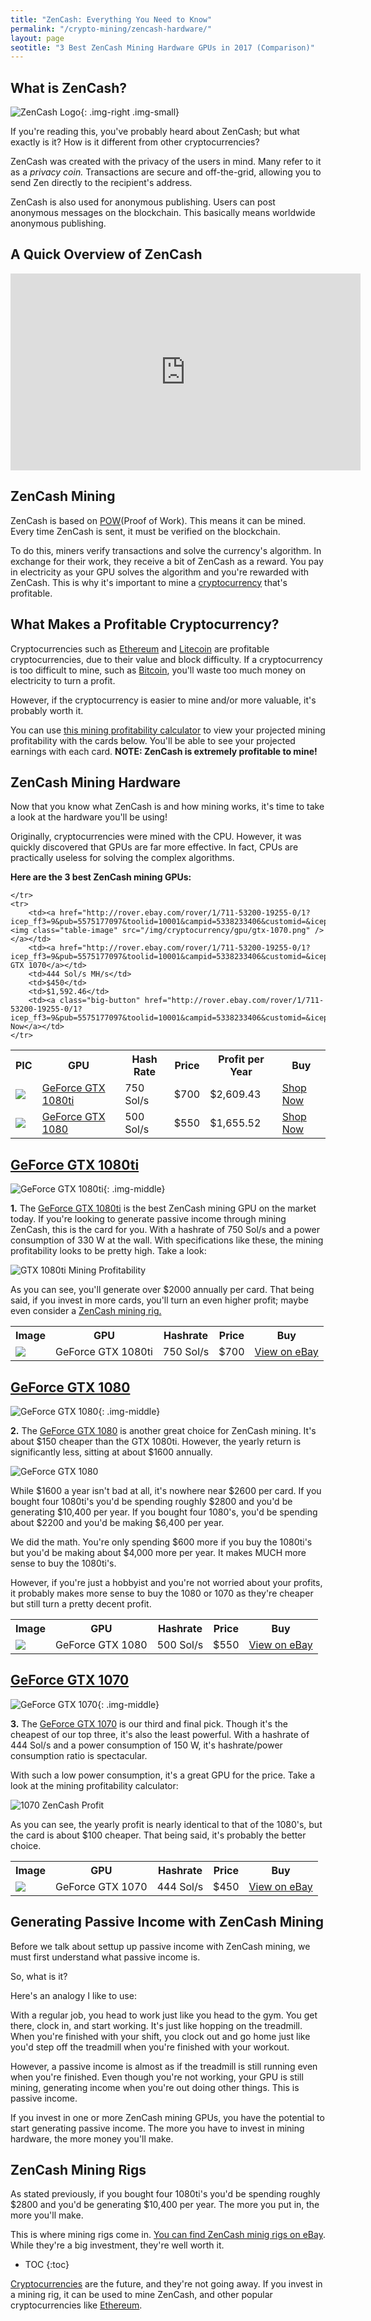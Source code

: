 ```yaml
---
title: "ZenCash: Everything You Need to Know"
permalink: "/crypto-mining/zencash-hardware/"
layout: page
seotitle: "3 Best ZenCash Mining Hardware GPUs in 2017 (Comparison)" 
---
```


## What is ZenCash? 
![ZenCash Logo](/img/cryptocurrency/zencash-logo.png){: .img-right .img-small}


If you're reading this, you've probably heard about ZenCash; but what exactly is it? How is it different from other cryptocurrencies?

ZenCash was created with the privacy of the users in mind. Many refer to it as a *privacy coin.* Transactions are secure and off-the-grid, allowing you to send Zen directly to the recipient's address. 

ZenCash is also used for anonymous publishing. Users can post anonymous messages on the blockchain. This basically means worldwide anonymous publishing. 

## A Quick Overview of ZenCash

<div class="vid-container">
<iframe width="560" height="315" src="https://www.youtube.com/embed/cex06nwUCsI?start=6" frameborder="0" gesture="media" allow="encrypted-media" allowfullscreen></iframe>
</div>

## ZenCash Mining 

ZenCash is based on [POW](https://en.bitcoin.it/wiki/Proof_of_work)(Proof of Work). This means it can be mined. Every time ZenCash is sent, it must be verified on the blockchain. 

To do this, miners verify transactions and solve the currency's algorithm. In exchange for their work, they receive a bit of ZenCash as a reward. You pay in electricity as your GPU solves the algorithm and you're rewarded with ZenCash. This is why it's important to mine a [cryptocurrency](/crypto-mining/) that's profitable. 

## What Makes a Profitable Cryptocurrency?

Cryptocurrencies such as [Ethereum](/crypto-mining/ethereum-hardware/) and [Litecoin](/crypto-mining/litecoin-hardware/) are profitable cryptocurrencies, due to their value and block difficulty. If a cryptocurrency is too difficult to mine, such as [Bitcoin](/crypto-mining/bitcoin-hardware), you'll waste too much money on electricity to turn a profit. 

However, if the cryptocurrency is easier to mine and/or more valuable, it's probably worth it. 

You can use [this mining profitability calculator](https://minethecoin.com/coin/zencash) to view your projected mining profitability with the cards below. You'll be able to see your projected earnings with each card. **NOTE: ZenCash is extremely profitable to mine!**

## ZenCash Mining Hardware

Now that you know what ZenCash is and how mining works, it's time to take a look at the hardware you'll be using! 

Originally, cryptocurrencies were mined with the CPU. However, it was quickly discovered that GPUs are far more effective. In fact, CPUs are practically useless for solving the complex algorithms. 

**Here are the 3 best ZenCash mining GPUs:** 

<table class="basic-table" align="center">
	<tr>
		<th>PIC</th>
		<th>GPU</th>
		<th>Hash Rate</th>
		<th>Price</th>
		<th>Profit per Year</th>
		<th>Buy</th>
	</tr>
	<tr>
		<td><a href="http://rover.ebay.com/rover/1/711-53200-19255-0/1?icep_ff3=9&pub=5575177097&toolid=10001&campid=5338233406&customid=&icep_uq=GTX+1080ti&icep_sellerId=&icep_ex_kw=&icep_sortBy=12&icep_catId=&icep_minPrice=&icep_maxPrice=&ipn=psmain&icep_vectorid=229466&kwid=902099&mtid=824&kw=lg"><img class="table-image" src="/img/cryptocurrency/gpu/gtx-1080ti.png" /></a></td>
		<td><a href="http://rover.ebay.com/rover/1/711-53200-19255-0/1?icep_ff3=9&pub=5575177097&toolid=10001&campid=5338233406&customid=&icep_uq=GTX+1080ti&icep_sellerId=&icep_ex_kw=&icep_sortBy=12&icep_catId=&icep_minPrice=&icep_maxPrice=&ipn=psmain&icep_vectorid=229466&kwid=902099&mtid=824&kw=lg">GeForce GTX 1080ti</a></td>
		<td>750 Sol/s</td>
		<td>$700</td>
		<td>$2,609.43</td>
		<td><a class="big-button" href="http://rover.ebay.com/rover/1/711-53200-19255-0/1?icep_ff3=9&pub=5575177097&toolid=10001&campid=5338233406&customid=&icep_uq=GTX+1080ti&icep_sellerId=&icep_ex_kw=&icep_sortBy=12&icep_catId=&icep_minPrice=&icep_maxPrice=&ipn=psmain&icep_vectorid=229466&kwid=902099&mtid=824&kw=lg">Shop Now</a></td>
	</tr>
	<tr>
		<td><a href="http://rover.ebay.com/rover/1/711-53200-19255-0/1?icep_ff3=9&pub=5575177097&toolid=10001&campid=5338233406&customid=&icep_uq=GTX+1080&icep_sellerId=&icep_ex_kw=&icep_sortBy=12&icep_catId=&icep_minPrice=&icep_maxPrice=&ipn=psmain&icep_vectorid=229466&kwid=902099&mtid=824&kw=lg"><img class="table-image" src="/img/cryptocurrency/gpu/gtx-1080.png" /></a></td>
		<td><a href="http://rover.ebay.com/rover/1/711-53200-19255-0/1?icep_ff3=9&pub=5575177097&toolid=10001&campid=5338233406&customid=&icep_uq=GTX+1080&icep_sellerId=&icep_ex_kw=&icep_sortBy=12&icep_catId=&icep_minPrice=&icep_maxPrice=&ipn=psmain&icep_vectorid=229466&kwid=902099&mtid=824&kw=lg">GeForce GTX 1080</a></td>
		<td>500 Sol/s</td>
		<td>$550</td>
		<td>$1,655.52</td>
		<td><a class="big-button" href="http://rover.ebay.com/rover/1/711-53200-19255-0/1?icep_ff3=9&pub=5575177097&toolid=10001&campid=5338233406&customid=&icep_uq=GTX+1080&icep_sellerId=&icep_ex_kw=&icep_sortBy=12&icep_catId=&icep_minPrice=&icep_maxPrice=&ipn=psmain&icep_vectorid=229466&kwid=902099&mtid=824&kw=lg">Shop Now</a></td>
		
	</tr>
	<tr>
		<td><a href="http://rover.ebay.com/rover/1/711-53200-19255-0/1?icep_ff3=9&pub=5575177097&toolid=10001&campid=5338233406&customid=&icep_uq=GTX+1070&icep_sellerId=&icep_ex_kw=&icep_sortBy=12&icep_catId=&icep_minPrice=&icep_maxPrice=&ipn=psmain&icep_vectorid=229466&kwid=902099&mtid=824&kw=lg"><img class="table-image" src="/img/cryptocurrency/gpu/gtx-1070.png" /></a></td>
		<td><a href="http://rover.ebay.com/rover/1/711-53200-19255-0/1?icep_ff3=9&pub=5575177097&toolid=10001&campid=5338233406&customid=&icep_uq=GTX+1070&icep_sellerId=&icep_ex_kw=&icep_sortBy=12&icep_catId=&icep_minPrice=&icep_maxPrice=&ipn=psmain&icep_vectorid=229466&kwid=902099&mtid=824&kw=lg">GeForce GTX 1070</a></td>
		<td>444 Sol/s MH/s</td>
		<td>$450</td>
		<td>$1,592.46</td>
		<td><a class="big-button" href="http://rover.ebay.com/rover/1/711-53200-19255-0/1?icep_ff3=9&pub=5575177097&toolid=10001&campid=5338233406&customid=&icep_uq=GTX+1070&icep_sellerId=&icep_ex_kw=&icep_sortBy=12&icep_catId=&icep_minPrice=&icep_maxPrice=&ipn=psmain&icep_vectorid=229466&kwid=902099&mtid=824&kw=lg">Shop Now</a></td>
	</tr>
</table>  

## [GeForce GTX 1080ti](http://rover.ebay.com/rover/1/711-53200-19255-0/1?icep_ff3=9&pub=5575177097&toolid=10001&campid=5338233406&customid=&icep_uq=GTX+1080ti&icep_sellerId=&icep_ex_kw=&icep_sortBy=12&icep_catId=&icep_minPrice=&icep_maxPrice=&ipn=psmain&icep_vectorid=229466&kwid=902099&mtid=824&kw=lg)
![GeForce GTX 1080ti](/img/cryptocurrency/gpu/gtx-1080ti.png){: .img-middle}


**1.** The [GeForce GTX 1080ti](http://rover.ebay.com/rover/1/711-53200-19255-0/1?icep_ff3=9&pub=5575177097&toolid=10001&campid=5338233406&customid=&icep_uq=GTX+1080ti&icep_sellerId=&icep_ex_kw=&icep_sortBy=12&icep_catId=&icep_minPrice=&icep_maxPrice=&ipn=psmain&icep_vectorid=229466&kwid=902099&mtid=824&kw=lg) is the best ZenCash mining GPU on the market today. If you're looking to generate passive income through mining ZenCash, this is the card for you. With a hashrate of 750 Sol/s and a power consumption of 330 W at the wall. With specifications like these, the mining profitability looks to be pretty high. Take a look: 

![GTX 1080ti Mining Profitability](/img/cryptocurrency/1080ti-zencash-profit.png)

As you can see, you'll generate over $2000 annually per card. That being said, if you invest in more cards, you'll turn an even higher profit; maybe even consider a <a href="#zencash-mining-rigs">ZenCash mining rig.</a> 

<table class="basic-table" align="center">
	<tr>
		<th>Image</th>
		<th>GPU</th>
		<th>Hashrate</th>
		<th>Price</th>
		<th>Buy</th>
	</tr>
	<tr>
		<td><a href="http://rover.ebay.com/rover/1/711-53200-19255-0/1?icep_ff3=9&pub=5575177097&toolid=10001&campid=5338233406&customid=&icep_uq=GTX+1080ti&icep_sellerId=&icep_ex_kw=&icep_sortBy=12&icep_catId=&icep_minPrice=&icep_maxPrice=&ipn=psmain&icep_vectorid=229466&kwid=902099&mtid=824&kw=lg"><img class="table-image" src="/img/cryptocurrency/gpu/gtx-1080ti.png" /></a></td>
		<td>GeForce GTX 1080ti</td>
		<td>750 Sol/s</td>
		<td>$700</td>
		<td><a class="big-button" href="http://rover.ebay.com/rover/1/711-53200-19255-0/1?icep_ff3=9&pub=5575177097&toolid=10001&campid=5338233406&customid=&icep_uq=GTX+1080ti&icep_sellerId=&icep_ex_kw=&icep_sortBy=12&icep_catId=&icep_minPrice=&icep_maxPrice=&ipn=psmain&icep_vectorid=229466&kwid=902099&mtid=824&kw=lg">View on eBay</a></td>
	</tr>
</table>

## [GeForce GTX 1080](http://rover.ebay.com/rover/1/711-53200-19255-0/1?icep_ff3=9&pub=5575177097&toolid=10001&campid=5338233406&customid=&icep_uq=GTX+1080ti&icep_sellerId=&icep_ex_kw=&icep_sortBy=12&icep_catId=&icep_minPrice=&icep_maxPrice=&ipn=psmain&icep_vectorid=229466&kwid=902099&mtid=824&kw=lg)
![GeForce GTX 1080](/img/cryptocurrency/gpu/gtx-1080.png){: .img-middle}

**2.** The [GeForce GTX 1080](http://rover.ebay.com/rover/1/711-53200-19255-0/1?icep_ff3=9&pub=5575177097&toolid=10001&campid=5338233406&customid=&icep_uq=GTX+1080ti&icep_sellerId=&icep_ex_kw=&icep_sortBy=12&icep_catId=&icep_minPrice=&icep_maxPrice=&ipn=psmain&icep_vectorid=229466&kwid=902099&mtid=824&kw=lg) is another great choice for ZenCash mining. It's about $150 cheaper than the GTX 1080ti. However, the yearly return is significantly less, sitting at about $1600 annually. 

![GeForce GTX 1080](/img/cryptocurrency/1080-zencash-profit.png)

While $1600 a year isn't bad at all, it's nowhere near $2600 per card. If you bought four 1080ti's you'd be spending roughly $2800 and you'd be generating $10,400 per year. If you bought four 1080's, you'd be spending about $2200 and you'd be making $6,400 per year. 

We did the math. You're only spending $600 more if you buy the 1080ti's but you'd be making about $4,000 more per year. It makes MUCH more sense to buy the 1080ti's. 

However, if you're just a hobbyist and you're not worried about your profits, it probably makes more sense to buy the 1080 or 1070 as they're cheaper but still turn a pretty decent profit. 

<table class="basic-table" align="center">
	<tr>
		<th>Image</th>
		<th>GPU</th>
		<th>Hashrate</th>
		<th>Price</th>
		<th>Buy</th>
	</tr>
	<tr>
		<td><a href="http://rover.ebay.com/rover/1/711-53200-19255-0/1?icep_ff3=9&pub=5575177097&toolid=10001&campid=5338233406&customid=&icep_uq=GTX+1080&icep_sellerId=&icep_ex_kw=&icep_sortBy=12&icep_catId=&icep_minPrice=&icep_maxPrice=&ipn=psmain&icep_vectorid=229466&kwid=902099&mtid=824&kw=lg"><img class="table-image" src="/img/cryptocurrency/gpu/gtx-1080.png" /></a></td>
		<td>GeForce GTX 1080</td>
		<td>500 Sol/s</td>
		<td>$550</td>
		<td><a class="big-button" href="http://rover.ebay.com/rover/1/711-53200-19255-0/1?icep_ff3=9&pub=5575177097&toolid=10001&campid=5338233406&customid=&icep_uq=GTX+1080&icep_sellerId=&icep_ex_kw=&icep_sortBy=12&icep_catId=&icep_minPrice=&icep_maxPrice=&ipn=psmain&icep_vectorid=229466&kwid=902099&mtid=824&kw=lg">View on eBay</a></td>
	</tr>
</table>

## [GeForce GTX 1070](http://rover.ebay.com/rover/1/711-53200-19255-0/1?icep_ff3=9&pub=5575177097&toolid=10001&campid=5338233406&customid=&icep_uq=GTX+1070&icep_sellerId=&icep_ex_kw=&icep_sortBy=12&icep_catId=&icep_minPrice=&icep_maxPrice=&ipn=psmain&icep_vectorid=229466&kwid=902099&mtid=824&kw=lg) 
![GeForce GTX 1070](/img/cryptocurrency/gpu/gtx-1070.png){: .img-middle}


**3.** The [GeForce GTX 1070](http://rover.ebay.com/rover/1/711-53200-19255-0/1?icep_ff3=9&pub=5575177097&toolid=10001&campid=5338233406&customid=&icep_uq=GTX+1070&icep_sellerId=&icep_ex_kw=&icep_sortBy=12&icep_catId=&icep_minPrice=&icep_maxPrice=&ipn=psmain&icep_vectorid=229466&kwid=902099&mtid=824&kw=lg) is our third and final pick. Though it's the cheapest of our top three, it's also the least powerful. With a hashrate of 444 Sol/s and a power consumption of 150 W, it's hashrate/power consumption ratio is spectacular. 

With such a low power consumption, it's a great GPU for the price. Take a look at the mining profitability calculator: 

![1070 ZenCash Profit](/img/cryptocurrency/1070-zencash-profit.png)

As you can see, the yearly profit is nearly identical to that of the 1080's, but the card is about $100 cheaper. That being said, it's probably the better choice. 

<table class="basic-table" align="center">
	<tr>
		<th>Image</th>
		<th>GPU</th>
		<th>Hashrate</th>
		<th>Price</th>
		<th>Buy</th>
	</tr>
	<tr>
		<td><a href="http://rover.ebay.com/rover/1/711-53200-19255-0/1?icep_ff3=9&pub=5575177097&toolid=10001&campid=5338233406&customid=&icep_uq=GTX+1070&icep_sellerId=&icep_ex_kw=&icep_sortBy=12&icep_catId=&icep_minPrice=&icep_maxPrice=&ipn=psmain&icep_vectorid=229466&kwid=902099&mtid=824&kw=lg"><img class="table-image" src="/img/cryptocurrency/gpu/gtx-1070.png" /></a></td>
		<td>GeForce GTX 1070</td>
		<td>444 Sol/s</td>
		<td>$450</td>
		<td><a class="big-button" href="http://rover.ebay.com/rover/1/711-53200-19255-0/1?icep_ff3=9&pub=5575177097&toolid=10001&campid=5338233406&customid=&icep_uq=GTX+1070&icep_sellerId=&icep_ex_kw=&icep_sortBy=12&icep_catId=&icep_minPrice=&icep_maxPrice=&ipn=psmain&icep_vectorid=229466&kwid=902099&mtid=824&kw=lg">View on eBay</a></td>
	</tr>
</table>

## Generating Passive Income with ZenCash Mining

Before we talk about settup up passive income with ZenCash mining, we must first understand what passive income is. 

So, what is it? 

Here's an analogy I like to use:

With a regular job, you head to work just like you head to the gym. You get there, clock in, and start working. It's just like hopping on the treadmill. When you're finished with your shift, you clock out and go home just like you'd step off the treadmill when you're finished with your workout. 

However, a passive income is almost as if the treadmill is still running even when you're finished. Even though you're not working, your GPU is still mining, generating income when you're out doing other things. This is passive income. 

If you invest in one or more ZenCash mining GPUs, you have the potential to start generating passive income. The more you have to invest in mining hardware, the more money you'll make. 

## ZenCash Mining Rigs 

As stated previously, if you bought four 1080ti's you'd be spending roughly $2800 and you'd be generating $10,400 per year. The more you put in, the more you'll make. 

This is where mining rigs come in. [You can find ZenCash minig rigs on eBay](http://rover.ebay.com/rover/1/711-53200-19255-0/1?icep_ff3=9&pub=5575177097&toolid=10001&campid=5338233406&customid=&icep_uq=zencash+mining+hardware&icep_sellerId=&icep_ex_kw=&icep_sortBy=12&icep_catId=&icep_minPrice=&icep_maxPrice=&ipn=psmain&icep_vectorid=229466&kwid=902099&mtid=824&kw=lg). While they're a big investment, they're well worth it. 

* TOC
{:toc}

[Cryptocurrencies](/crypto-mining/) are the future, and they're not going away. If you invest in a mining rig, it can be used to mine ZenCash, and other popular cryptocurrencies like [Ethereum](/crypto-mining/ethereum-hardware/). 